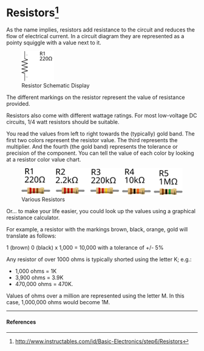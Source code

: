 # Resistors[^1]

As the name implies, resistors add resistance to the circuit and reduces the flow of electrical current. In a circuit diagram they are represented as a pointy squiggle with a value next to it.

<figure>
<img src="../assets/images/resistors-schematic.svg" alt="Resistor Schematic Display">
<figcaption>Resistor Schematic Display</figcaption>
</figure>

The different markings on the resistor represent the value of resistance provided.

Resistors also come with different wattage ratings. For most low-voltage DC circuits, 1/4 watt resistors should be suitable.

You read the values from left to right towards the (typically) gold band. The first two colors represent the resistor value. The third represents the multiplier. And the fourth (the gold band) represents the tolerance or precision of the component. You can tell the value of each color by looking at a resistor color value chart.

<figure>
<img src="../assets/images/resistors.svg" alt="Various Resistors">
<figcaption>Various Resistors</figcaption>
</figure>

Or... to make your life easier, you could look up the values using a graphical resistance calculator.

For example, a resistor with the markings brown, black, orange, gold will translate as follows:

1 (brown) 0 (black) x 1,000 = 10,000 with a tolerance of +/- 5%

Any resistor of over 1000 ohms is typically shorted using the letter K; e.g.:
 - 1,000 ohms = 1K
 - 3,900 ohms = 3.9K
 - 470,000 ohms = 470K.

Values of ohms over a million are represented using the letter M. In this case, 1,000,000 ohms would become 1M.

---
#### References

[^1]: http://www.instructables.com/id/Basic-Electronics/step6/Resistors